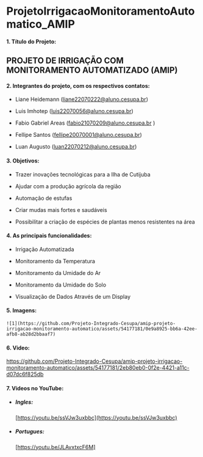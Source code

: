 # ProjetoIrrigacaoMonitoramentoAutomatico_AMIP

#### 1. Título do Projeto: 
   
## PROJETO DE IRRIGAÇÃO COM MONITORAMENTO AUTOMATIZADO (AMIP)
 
 
#### 2. Integrantes do projeto, com os respectivos contatos:  

* Liane Heidemann (liane22070222@aluno.cesupa.br)  
    
* Luis Imhotep (luis22070056@aluno.cesupa.br)
       
* Fabio Gabriel Areas  (fabio21070209@aluno.cesupa.br )
    
* Fellipe Santos (fellipe20070001@aluno.cesupa.br)
    
* Luan Augusto (luan22070212@aluno.cesupa.br)
    
    
#### 3. Objetivos: 

* Trazer inovações tecnológicas para a Ilha de Cutijuba
    
* Ajudar com a produção agrícola da região
    
* Automação de estufas
    
* Criar mudas mais fortes e saudáveis
    
* Possibilitar a criação de espécies de plantas menos resistentes na área
 
  
#### 4. As principais funcionalidades: 

* Irrigação Automatizada
    
* Monitoramento da Temperatura
    
* Monitoramento da Umidade do Ar
    
* Monitoramento da Umidade do Solo
    
* Visualização de Dados Através de um Display
    

#### 5. Imagens:


    ![1](https://github.com/Projeto-Integrado-Cesupa/amip-projeto-irrigacao-monitoramento-automatico/assets/54177181/0e9a8925-bb6a-42ee-afb8-ab28d2bbaaf7)

 
   
#### 6. Video:
  

https://github.com/Projeto-Integrado-Cesupa/amip-projeto-irrigacao-monitoramento-automatico/assets/54177181/2eb80eb0-0f2e-4421-a11c-d07dc6f825db

#### 7. Videos no YouTube:

* ##### Ingles:
   [https://youtu.be/ssVJw3uxbbc](https://youtu.be/ssVJw3uxbbc)
   
* ##### Portugues:
   [https://youtu.be/JLAvxtxcF6M]


